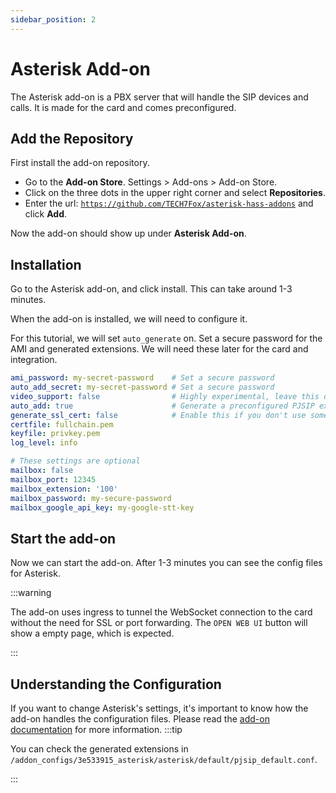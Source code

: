 ```yaml
---
sidebar_position: 2
---
```


# Asterisk Add-on

The Asterisk add-on is a PBX server that will handle the SIP devices and calls. It is made for the card and comes preconfigured.

## Add the Repository

First install the add-on repository.

- Go to the **Add-on Store**. Settings > Add-ons > Add-on Store.
- Click on the three dots in the upper right corner and select **Repositories**.
- Enter the url: [`https://github.com/TECH7Fox/asterisk-hass-addons`](https://github.com/TECH7Fox/asterisk-hass-addons) and click **Add**.

Now the add-on should show up under **Asterisk Add-on**.

## Installation

Go to the Asterisk add-on, and click install. This can take around 1-3 minutes.

When the add-on is installed, we will need to configure it.

For this tutorial, we will set `auto_generate` on.
Set a secure password for the AMI and generated extensions. We will need these later for the card and integration.

```yaml title="add-on configuration"
ami_password: my-secret-password    # Set a secure password
auto_add_secret: my-secret-password # Set a secure password
video_support: false                # Highly experimental, leave this off for this tutorial
auto_add: true                      # Generate a preconfigured PJSIP extension for every person entity
generate_ssl_cert: false            # Enable this if you don't use something like duckdns
certfile: fullchain.pem
keyfile: privkey.pem
log_level: info

# These settings are optional
mailbox: false
mailbox_port: 12345
mailbox_extension: '100'
mailbox_password: my-secure-password
mailbox_google_api_key: my-google-stt-key
```

## Start the add-on

Now we can start the add-on. After 1-3 minutes you can see the config files for Asterisk.

:::warning

The add-on uses ingress to tunnel the WebSocket connection to the card without the need for SSL or port forwarding.
The `OPEN WEB UI` button will show a empty page, which is expected.

:::

## Understanding the Configuration

If you want to change Asterisk's settings, it's important to know how the add-on handles the configuration files.
Please read the [add-on documentation](../add-on/asterisk-settings.md) for more information.
:::tip

You can check the generated extensions in `/addon_configs/3e533915_asterisk/asterisk/default/pjsip_default.conf`.

:::
